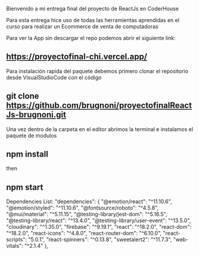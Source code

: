 Bienvenido a mi entrega final del proyecto de ReactJs en CoderHouse

Para esta entrega hice uso de todas las herramientas aprendidas en el curso para realizar un Ecommerce de venta de computadoras


Para ver la App sin descargar el repo podemos abrir el siguiente link: 
## https://proyectofinal-chi.vercel.app/

Para instalación rapida del paquete debemos primero clonar el repositorio desde VisualStudioCode con el código 
## git clone https://github.com/brugnoni/proyectofinalReactJs-brugnoni.git

Una vez dentro de la carpeta en el editor abrimos la terminal e instalamos el paquete de modulos
## npm install

then
## npm start


Dependencies List:
"dependencies": {
    "@emotion/react": "^11.10.6",
    "@emotion/styled": "^11.10.6",
    "@fontsource/roboto": "^4.5.8",
    "@mui/material": "^5.11.15",
    "@testing-library/jest-dom": "^5.16.5",
    "@testing-library/react": "^13.4.0",
    "@testing-library/user-event": "^13.5.0",
    "cloudinary": "^1.35.0",
    "firebase": "^9.19.1",
    "react": "^18.2.0",
    "react-dom": "^18.2.0",
    "react-icons": "^4.8.0",
    "react-router-dom": "^6.10.0",
    "react-scripts": "5.0.1",
    "react-spinners": "^0.13.8",
    "sweetalert2": "^11.7.3",
    "web-vitals": "^2.1.4"
  },
  
  
